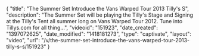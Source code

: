 {
    "title": "The Summer Set Introduce the Vans Warped Tour 2013 Tilly's S",
    "description": "The Summer Set will be playing the Tilly's Stage and Signing at the Tilly's Tent all summer long on Vans Warped Tour 2012. Tune into Tillys.com for all thing...",
    "videoid": "151923",
    "date_created": "1397072625",
    "date_modified": "1418181273",
    "type": "captivate",
    "layout": "video",
    "url": "\/v\/the-summer-set-introduce-the-vans-warped-tour-2013-tilly-s-s\/151923"
}